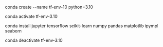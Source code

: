 
conda create --name tf-env-10 python=3.10

conda activate tf-env-3.10

conda install jupyter tensorflow scikit-learn numpy pandas matplotlib ipympl seaborn

conda deactivate tf-env-3.10

